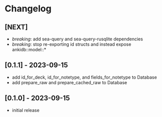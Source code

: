 # Changelog

## [NEXT]

- _breaking_: add sea-query and sea-query-rusqlite dependencies
- _breaking_: stop re-exporting id structs and instead expose ankidb::model::\*

## [0.1.1] - 2023-09-15

- add id_for_deck, id_for_notetype, and fields_for_notetype to Database
- add prepare_raw and prepare_cached_raw to Database

## [0.1.0] - 2023-09-15

- initial release
